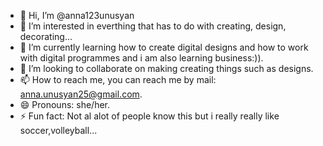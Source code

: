 - 👋 Hi, I’m @anna123unusyan
- 👀 I’m interested in everthing that has to do with creating, design, decorating...
- 🌱 I’m currently learning how to create digital designs and how to work with digital programmes and i am also learning business:)).
- 💞️ I’m looking to collaborate on making creating things such as designs.
- 📫 How to reach me, you can reach me by mail: anna.unusyan25@gmail.com.
- 😄 Pronouns: she/her.
- ⚡ Fun fact: Not al alot of people know this but i really really like soccer,volleyball...

<!---
anna123unusyan/anna123unusyan is a ✨ special ✨ repository because its `README.md` (this file) appears on your GitHub profile.
You can click the Preview link to take a look at your changes.
--->
